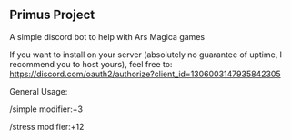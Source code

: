 ## Primus Project ##

A simple discord bot to help with Ars Magica games

If you want to install on your server (absolutely no guarantee of uptime, I recommend you to host yours), feel free to: https://discord.com/oauth2/authorize?client_id=1306003147935842305

General Usage:

/simple modifier:+3

/stress modifier:+12



